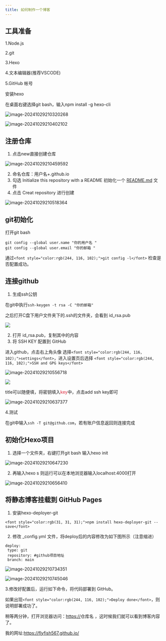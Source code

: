 ```yaml
---
title: 如何制作一个博客
---
```


<h2 id="lc4ZI">工具准备</h2>

<font style="color:rgb(31, 31, 31);">1.Node.js</font>

<font style="color:rgb(31, 31, 31);">2.git</font>

<font style="color:rgb(31, 31, 31);">3.Hexo</font>

<font style="color:rgb(31, 31, 31);">4.文本编辑器(推荐VSCODE)</font>

<font style="color:rgb(31, 31, 31);">5.GitHub 帐号</font>

安装hexo

在桌面右键选择git bash，输入npm install -g hexo-cli

![image-20241029210320268](https://s2.loli.net/2024/10/29/gJk2KxV8jelCowv.png)

![image-20241029210402102](https://s2.loli.net/2024/10/29/f6w7Hc2iz3FTrdQ.png)



<h2 id="KWvKs">注册仓库</h2>

1. 点击new直接创建仓库

![image-20241029210459592](https://s2.loli.net/2024/10/29/o2q7CSk5MgFdVI6.png)

2. 命名仓库：用户名+.github.io
3. <font style="color:rgb(31, 31, 31);">勾选 Initialize this repository with a README 初始化一个</font><font style="color:rgb(31, 31, 31);"> </font>[<font style="color:rgb(31, 31, 31);">README.md</font>](http://readme.md/)<font style="color:rgb(31, 31, 31);"> </font><font style="color:rgb(31, 31, 31);">文件</font>
4. <font style="color:rgb(31, 31, 31);">点击 Creat repository 进行创建</font>

![image-20241029210518364](https://s2.loli.net/2024/10/29/ivZneDKt28VOSEH.png)





<h2 id="WNBEJ">git初始化</h2>

打开git bash

```shell
git config --global user.name "你的用户名 "
git config --global user.email "你的邮箱 "
```

<font style="color:rgb(31, 31, 31);">通过</font>`<font style="color:rgb(244, 116, 102);">git config -l</font>`<font style="color:rgb(31, 31, 31);"> 检查是否配置成功。</font>

<h2 id="zMo6F"><font style="color:rgb(31, 31, 31);">连接github</font></h2>

1. 生成ssh公钥

在git中执行`ssh-keygen -t rsa -C "你的邮箱"`

<font style="color:rgb(31, 31, 31);">之后打开C盘下用户文件夹下的.ssh的文件夹，会看到 id_rsa.pub</font>

![](https://s2.loli.net/2024/10/29/6C1uxO4HfUVZsaE.png)

2. 打开<font style="color:rgb(31, 31, 31);"> id_rsa.pub，复制其中的内容</font>
3. <font style="color:rgb(31, 31, 31);">将 SSH KEY 配置到 GitHub</font>

<font style="color:rgb(31, 31, 31);">  进入github，点击右上角头像 选择</font>`<font style="color:rgb(244, 116, 102);">settings</font>`<font style="color:rgb(31, 31, 31);">，进入设置页后选择 </font>`<font style="color:rgb(244, 116, 102);">SSH and GPG keys</font>`

![image-20241029210556718](https://s2.loli.net/2024/10/29/4YKDhJboGNWptRU.png)

![](https://s2.loli.net/2024/10/29/CIzHXWBY7upDsjS.png)

title可以随便填，将密钥填入<font style="color:#df2a3f;">key</font>中，点击add ssh key即可

![image-20241029210637377](https://s2.loli.net/2024/10/29/1NynTP4JIs3gX8V.png)

4.测试

在git中输入`ssh -T git@github.com`，若有账户信息返回则连接完成

<h2 id="xIcfi">初始化Hexo项目</h2>

1. 选择一个文件夹，右键打开git bash 输入hexo init

![image-20241029210647230](https://s2.loli.net/2024/10/29/PT6ivwytUDLNpal.png)

2. 再输入hexo s 则运行可以在本地浏览器输入localhost:4000打开

![image-20241029210656410](https://s2.loli.net/2024/10/29/czUji1GedVhZYQo.png)



<h2 id="HPalj">将静态博客挂载到 GitHub Pages</h2>

1. 安装<font style="color:rgb(31, 31, 31);">hexo-deployer-git</font>

`<font style="color:rgb(31, 31, 31);">npm install hexo-deployer-git --save</font>`

2. <font style="color:rgb(31, 31, 31);">修改 _config.yml 文件，将deploy后的内容修改为如下图所示（注意缩进）</font>

```shell
deploy:
 type: git
 repository: #github项目地址
 branch: main
```

![image-20241029210734351](https://s2.loli.net/2024/10/29/I91EWBPrHG4JpMA.png)

![image-20241029210745046](https://s2.loli.net/2024/10/29/ziVLK1BZg3Ux58t.png)



3.<font style="color:rgb(31, 31, 31);">修改好配置后，运行如下命令，将代码部署到 GitHub。</font>

<font style="color:rgb(31, 31, 31);">如果出现</font>`<font style="color:rgb(244, 116, 102);">Deploy done</font>`<font style="color:rgb(31, 31, 31);">，则说明部署成功了。</font>

<font style="color:rgb(31, 31, 31);">稍等两分钟，打开浏览器访问：</font>[https://](https://fomalhaut-blog.github.io/)仓库名<font style="color:rgb(31, 31, 31);"> ，这时候我们就可以看到博客内容了。</font>

我的网址:https://flyfish567.github.io/